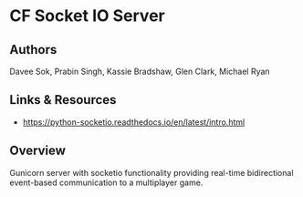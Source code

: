 # CF Socket IO Server

## Authors

Davee Sok, Prabin Singh, Kassie Bradshaw, Glen Clark, Michael Ryan

## Links & Resources

- https://python-socketio.readthedocs.io/en/latest/intro.html

## Overview

Gunicorn server with socketio functionality providing real-time bidirectional event-based communication to a multiplayer game.
